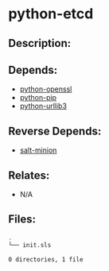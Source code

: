 # python-etcd

## Description:



## Depends:

  -  [python-openssl](salt/python-openssl)
  -  [python-pip](salt/python-pip)
  -  [python-urllib3](salt/python-urllib3)

## Reverse Depends:

  -  [salt-minion](salt/salt-minion)

## Relates:

  -  N/A

## Files:

```bash
.
└── init.sls

0 directories, 1 file
```
